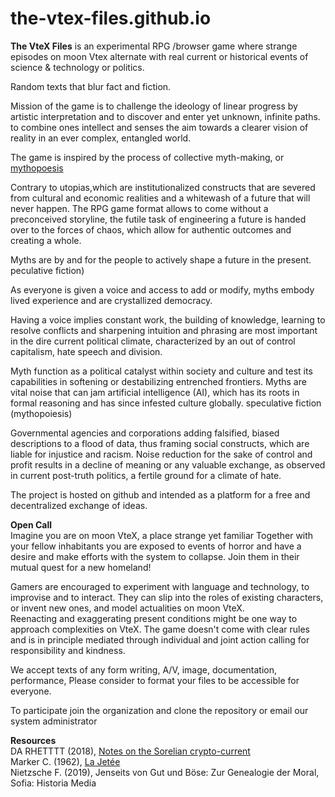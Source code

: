# the-vtex-files.github.io
**The VteX Files** is an experimental RPG /browser game 
where strange episodes on moon Vtex alternate with real current or historical events of science & technology or politics. 

Random texts that blur fact and fiction.



Mission of the game is to challenge the ideology of linear progress by artistic interpretation and to discover and enter yet unknown, infinite paths. 
to combine ones intellect and senses
 the aim towards a clearer vision of reality in an ever complex, entangled world.

The game is inspired by the process of collective myth-making, or 
[mythopoesis](https://en.wikipedia.org/wiki/Mythopoeia) 
 
Contrary to utopias,which are institutionalized constructs that are severed from cultural and economic realities and a whitewash of a future that will never happen.
The RPG game format allows
to come without a preconceived storyline, the futile task of engineering a future is handed over to the forces of chaos, which allow for authentic outcomes and creating a whole.

Myths are by and for the people 
to actively shape a future in the present. 
peculative fiction)

As everyone is given a voice and access to add or modify, myths embody lived experience and are crystallized democracy.

Having a voice implies constant work, the building of knowledge, learning to resolve conflicts and sharpening intuition and phrasing are most important in the dire current political climate, characterized by an out of control capitalism, hate speech and division.

Myth function as a political catalyst within society and culture and test its capabilities in softening or destabilizing entrenched frontiers. 
Myths are vital noise that can jam artificial intelligence (AI), which has its roots in formal reasoning and has since infested culture globally.
speculative fiction (mythopoiesis)

Governmental agencies and corporations adding falsified, biased descriptions to a flood of data, thus framing social constructs, which are liable for injustice and racism. Noise reduction for the sake of control and profit results in a decline of meaning or any valuable exchange, as observed in current post-truth politics, a fertile ground for a climate of hate. 

The project is hosted on github and intended as a platform for a free and decentralized exchange of ideas.

**Open Call**<br>
Imagine you are on moon VteX, a place strange yet familiar
Together with your fellow inhabitants you are exposed to events of horror 
and have a desire and make efforts with the system to collapse. 
Join them in their mutual quest for a new homeland!

Gamers are encouraged to experiment with language and technology, to improvise and to interact.
They can slip into the roles of existing characters, or invent new ones, and model actualities on moon VteX.    
Reenacting and exaggerating present conditions might be one way to approach complexities on VteX.
The game doesn't come with clear rules and is in principle mediated through individual and joint action
calling for responsibility and kindness.

We accept texts of any form writing, A/V, image, documentation, performance, 
Please consider to format your files to be accessible for everyone. 

To participate join the organization and clone the repository or email our system administrator 

**Resources**<br>
DA RHETTTT (2018), [Notes on the Sorelian crypto-current](https://necrophysical666.wordpress.com/2018/11/05/%F0%9D%94%91%F0%9D%94%AC%F0%9D%94%B1%F0%9D%94%A2%F0%9D%94%B0-%F0%9D%94%AC%F0%9D%94%AB-%F0%9D%94%B1%F0%9D%94%A5%F0%9D%94%A2-%F0%9D%94%96%F0%9D%94%AC%F0%9D%94%AF%F0%9D%94%A2%F0%9D%94%A9%F0%9D%94%A6/)<br>
Marker C. (1962), [La Jetée](https://youtu.be/aLfXCkFQtXw)<br>
Nietzsche F. (2019), Jenseits von Gut und Böse: Zur Genealogie der Moral, Sofia: Historia Media

